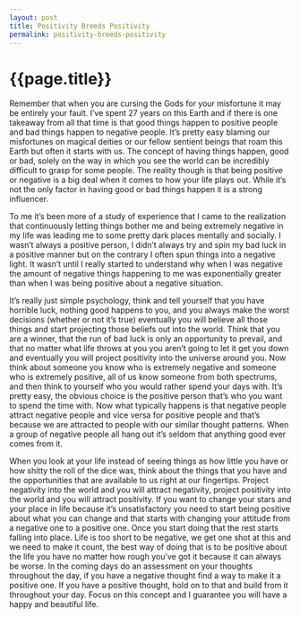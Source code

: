 ```yaml
---
layout: post
title: Positivity Breeds Positivity
permalink: positivity-breeds-positivity
---
```


# {{page.title}}

Remember that when you are cursing the Gods for your misfortune it may be entirely your fault. I’ve spent 27 years on this Earth and if there is one takeaway from all that time is that good things happen to positive people and bad things happen to negative people. It’s pretty easy blaming our misfortunes on magical deities or our fellow sentient beings that roam this Earth but often it starts with us. The concept of having things happen, good or bad, solely on the way in which you see the world can be incredibly difficult to grasp for some people. The reality though is that being positive or negative is a big deal when it comes to how your life plays out. While it’s not the only factor in having good or bad things happen it is a strong influencer.

To me it’s been more of a study of experience that I came to the realization that continuously letting things bother me and being extremely negative in my life was leading me to some pretty dark places mentally and socially. I wasn’t always a positive person, I didn’t always try and spin my bad luck in a positive manner but on the contrary I often spun things into a negative light. It wasn’t until I really started to understand why when I was negative the amount of negative things happening to me was exponentially greater than when I was being positive about a negative situation.

It’s really just simple psychology, think and tell yourself that you have horrible luck, nothing good happens to you, and you always make the worst decisions (whether or not it’s true) eventually you will believe all those things and start projecting those beliefs out into the world. Think that you are a winner, that the run of bad luck is only an opportunity to prevail, and that no matter what life throws at you you aren’t going to let it get you down and eventually you will project positivity into the universe around you. Now think about someone you know who is extremely negative and someone who is extremely positive, all of us know someone from both spectrums, and then think to yourself who you would rather spend your days with. It’s pretty easy, the obvious choice is the positive person that’s who you want to spend the time with. Now what typically happens is that negative people attract negative people and vice versa for positive people and that’s because we are attracted to people with our similar thought patterns. When a group of negative people all hang out it’s seldom that anything good ever comes from it.

When you look at your life instead of seeing things as how little you have or how shitty the roll of the dice was, think about the things that you have and the opportunities that are available to us right at our fingertips. Project negativity into the world and you will attract negativity, project positivity into the world and you will attract positivity. If you want to change your stars and your place in life because it’s unsatisfactory you need to start being positive about what you can change and that starts with changing your attitude from a negative one to a positive one. Once you start doing that the rest starts falling into place. Life is too short to be negative, we get one shot at this and we need to make it count, the best way of doing that is to be positive about the life you have no matter how rough you’ve got it because it can always be worse. In the coming days do an assessment on your thoughts throughout the day, if you have a negative thought find a way to make it a positive one. If you have a positive thought, hold on to that and build from it throughout your day. Focus on this concept and I guarantee you will have a happy and beautiful life.
